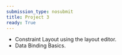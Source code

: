 ```yaml
---
submission_type: nosubmit
title: Project 3
ready: True
---
```


- Constraint Layout using the layout editor.
- Data Binding Basics.


